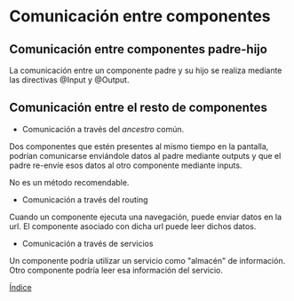 # Comunicación entre componentes

## Comunicación entre componentes padre-hijo

La comunicación entre un componente padre y su hijo se realiza mediante las directivas @Input y @Output.

## Comunicación entre el resto de componentes

- Comunicación a través del _ancestro_ común.

Dos componentes que estén presentes al mismo tiempo en la pantalla, podrían comunicarse enviándole datos al padre mediante outputs y que el padre re-envíe esos datos al otro componente mediante inputs.

No es un método recomendable.

- Comunicación a través del routing

Cuando un componente ejecuta una navegación, puede enviar datos en la url. El componente asociado con dicha url puede leer dichos datos.

- Comunicación a través de servicios

Un componente podría utilizar un servicio como "almacén" de información. Otro componente podría leer esa información del servicio.

[Índice](index.md)
